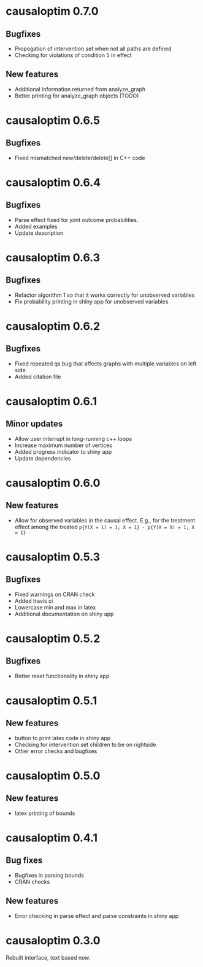 # causaloptim 0.7.0

## Bugfixes

- Propogation of intervention set when not all paths are defined
- Checking for violations of condition 5 in effect

## New features

- Additional information returned from analyze_graph
- Better printing for analyze_graph objects (TODO)


# causaloptim 0.6.5

## Bugfixes

- Fixed mismatched new/delete/delete[] in C++ code


# causaloptim 0.6.4

## Bugfixes

- Parse effect fixed for joint outcome probabilities.
- Added examples
- Update description

# causaloptim 0.6.3

## Bugfixes

- Refactor algorithm 1 so that it works correctly for unobserved variables
- Fix probability printing in shiny app for unobserved variables

# causaloptim 0.6.2

## Bugfixes

- Fixed repeated qs bug that affects graphs with multiple variables on left side
- Added citation file

# causaloptim 0.6.1

## Minor updates

- Allow user interrupt in long-running c++ loops
- Increase maximum number of vertices
- Added progress indicator to shiny app
- Update dependencies

# causaloptim 0.6.0

## New features

- Allow for observed variables in the causal effect. E.g., for the treatment effect among the treated `p{Y(X = 1) = 1; X = 1} - p{Y(X = 0) = 1; X = 1}`

# causaloptim 0.5.3

## Bugfixes

- Fixed warnings on CRAN check
- Added travis ci
- Lowercase min and max in latex
- Additional documentation on shiny app


# causaloptim 0.5.2

## Bugfixes

- Better reset functionality in shiny app

# causaloptim 0.5.1

## New features

- button to print latex code in shiny app
- Checking for intervention set children to be on rightside
- Other error checks and bugfixes

# causaloptim 0.5.0

## New features

- latex printing of bounds
    
# causaloptim 0.4.1

## Bug fixes

+ Bugfixes in parsing bounds
+ CRAN checks

## New features 

+ Error checking in parse effect and parse constraints in shiny app

# causaloptim 0.3.0

Rebuilt interface, text based now. 